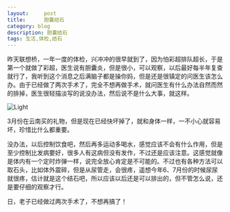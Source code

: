 ```yaml
---
layout:     post
title:      胆囊结石
category: blog
description: 胆囊结石
tags: 生活,体检,结石
---
```

昨天联想桥，一年一度的体检，兴冲冲的很早就到了，因为怕彩超排队超长，于是第一个就做了彩超，医生说有胆囊炎，但是很小，可以观察，以后最好每半年复查就行了，我听到这个消息之后满脑子都是操你妈，但是还是很镇定的问医生该怎么办。由于已经做了两次手术了，完全不想再做手术，就问医生有什么办法自然而然的排掉，医生很轻描淡写的说没办法，然后说不是什么大事，就这样。

![Light](http://guojing.me/images/light.jpg)

3月份在云南买的礼物，但是现在已经快坏掉了，就和身体一样，一不小心就容易坏，珍惜比什么都重要。

没办法，以后控制饮食吧，然后再多运动多喝水，感觉应该不会有什么作用，但是至少控制比发病要好，很多人有这病但没有发作，不过还是应该注意。这感觉就像是体内有一个定时炸弹一样，说完全放心肯定是不可能的。不过也有各种方法可以取石头，比如体外震碎，但是从尿管走，会很疼，遥想今年6、7月份的时候尿尿就很疼，估计就是这个结石吧，所以应该以后还是可以排出的，但不管怎么说，还是要仔细的观察才行。

日，老子已经做过两次手术了，不想再搞了！
